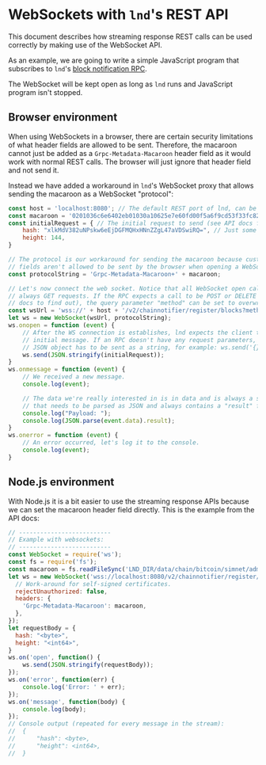 # WebSockets with `lnd`'s REST API

This document describes how streaming response REST calls can be used correctly
by making use of the WebSocket API.

As an example, we are going to write a simple JavaScript program that subscribes
to `lnd`'s
[block notification RPC](https://api.lightning.community/#v2-chainnotifier-register-blocks).

The WebSocket will be kept open as long as `lnd` runs and JavaScript program
isn't stopped.

## Browser environment

When using WebSockets in a browser, there are certain security limitations of
what header fields are allowed to be sent. Therefore, the macaroon cannot just
be added as a `Grpc-Metadata-Macaroon` header field as it would work with normal
REST calls. The browser will just ignore that header field and not send it.

Instead we have added a workaround in `lnd`'s WebSocket proxy that allows
sending the macaroon as a WebSocket "protocol":

```javascript
const host = 'localhost:8080'; // The default REST port of lnd, can be overwritten with --restlisten=ip:port
const macaroon = '0201036c6e6402eb01030a10625e7e60fd00f5a6f9cd53f33fc82a...'; // The hex encoded macaroon to send
const initialRequest = { // The initial request to send (see API docs for each RPC).
    hash: "xlkMdV382uNPskw6eEjDGFMQHxHNnZZgL47aVDSwiRQ=", // Just some example to show that all `byte` fields always have to be base64 encoded in the REST API.
    height: 144,
}

// The protocol is our workaround for sending the macaroon because custom header
// fields aren't allowed to be sent by the browser when opening a WebSocket.
const protocolString = 'Grpc-Metadata-Macaroon+' + macaroon;

// Let's now connect the web socket. Notice that all WebSocket open calls are
// always GET requests. If the RPC expects a call to be POST or DELETE (see API
// docs to find out), the query parameter "method" can be set to overwrite.
const wsUrl = 'wss://' + host + '/v2/chainnotifier/register/blocks?method=POST';
let ws = new WebSocket(wsUrl, protocolString);
ws.onopen = function (event) {
    // After the WS connection is establishes, lnd expects the client to send the
    // initial message. If an RPC doesn't have any request parameters, an empty
    // JSON object has to be sent as a string, for example: ws.send('{}')
    ws.send(JSON.stringify(initialRequest));
}
ws.onmessage = function (event) {
    // We received a new message.
    console.log(event);

    // The data we're really interested in is in data and is always a string
    // that needs to be parsed as JSON and always contains a "result" field:
    console.log("Payload: ");
    console.log(JSON.parse(event.data).result);
}
ws.onerror = function (event) {
    // An error occurred, let's log it to the console.
    console.log(event);
}
```

## Node.js environment

With Node.js it is a bit easier to use the streaming response APIs because we
can set the macaroon header field directly. This is the example from the API
docs:

```javascript
// --------------------------
// Example with websockets:
// --------------------------
const WebSocket = require('ws');
const fs = require('fs');
const macaroon = fs.readFileSync('LND_DIR/data/chain/bitcoin/simnet/admin.macaroon').toString('hex');
let ws = new WebSocket('wss://localhost:8080/v2/chainnotifier/register/blocks?method=POST', {
  // Work-around for self-signed certificates.
  rejectUnauthorized: false,
  headers: {
    'Grpc-Metadata-Macaroon': macaroon,
  },
});
let requestBody = { 
  hash: "<byte>",
  height: "<int64>",
}
ws.on('open', function() {
    ws.send(JSON.stringify(requestBody));
});
ws.on('error', function(err) {
    console.log('Error: ' + err);
});
ws.on('message', function(body) {
    console.log(body);
});
// Console output (repeated for every message in the stream):
//  { 
//      "hash": <byte>, 
//      "height": <int64>, 
//  }
```
